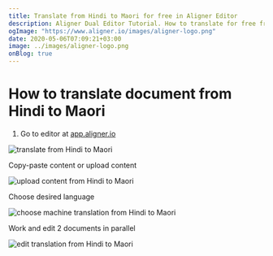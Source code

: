 ```yaml
---
title: Translate from Hindi to Maori for free in Aligner Editor
description: Aligner Dual Editor Tutorial. How to translate for free from Hindi to Maori. Aligner is multilingual document management platform. 
ogImage: "https://www.aligner.io/images/aligner-logo.png"
date: 2020-05-06T07:09:21+03:00
image: ../images/aligner-logo.png
onBlog: true
---
```


# How to translate document from Hindi to Maori

1. Go to editor at [app.aligner.io](https://app.aligner.io "Aligner App web page")

![translate from Hindi to Maori](../aligner-blank-editor.png "translate from Hindi to Maori")

Copy-paste content or upload content

![upload content from Hindi to Maori](../aligner-uploaded-document.png "upload content from Hindi to Maori")

Choose desired language

![choose machine translation from Hindi to Maori](../aligner-language-dropdown.png "choose machine translation from Hindi to Maori")

Work and edit 2 documents in parallel

![edit translation from Hindi to Maori](../aligner-double-sitded-editor.png "edit translation from Hindi to Maori")

